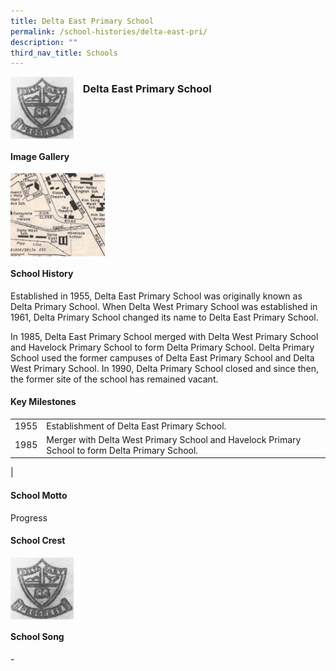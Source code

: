 ```yaml
---
title: Delta East Primary School
permalink: /school-histories/delta-east-pri/
description: ""
third_nav_title: Schools
---
```

<img src="/images/deltaeastpri1.png" style="width:20%;margin-right:15px;" align = "left">

### **Delta East Primary School**

<br clear="left">

#### **Image Gallery**

<p><a href="https://d1yxymztqoj7qn.amplifyapp.com/images/deltaeastpri2.jpg">  
<img src="/images/deltaeastpri2.jpg" style="width:30%;margin-right:15px;" align = "left">
</a></p>

<br clear="left">

#### **School History**
Established in 1955, Delta East Primary School was originally known as Delta Primary School. When Delta West Primary School was established in 1961, Delta Primary School changed its name to Delta East Primary School.

In 1985, Delta East Primary School merged with Delta West Primary School and Havelock Primary School to form Delta Primary School. Delta Primary School used the former campuses of Delta East Primary School and Delta West Primary School. In 1990, Delta Primary School closed and since then, the former site of the school has remained vacant.

#### **Key Milestones**

|  |  |
|:---:|---|
| 1955 | Establishment of Delta East Primary School. |
| 1985 | Merger with Delta West Primary School and Havelock Primary School to form Delta Primary School. |
|

#### **School Motto**
Progress

#### **School Crest**
<img src="/images/deltaeastpri1.png" style="width:20%;margin-right:15px;" align = "left">

<br clear="left">

#### **School Song**
\-